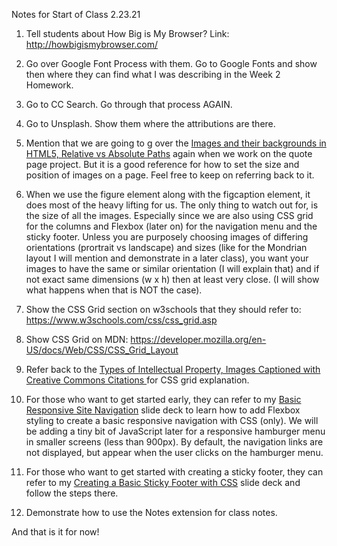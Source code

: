 Notes for Start of Class 2.23.21

1. Tell students about How Big is My Browser? Link: http://howbigismybrowser.com/

2. Go over Google Font Process with them. Go to Google Fonts and show then where they can find what I was describing in the Week 2 Homework.

3. Go to CC Search. Go through that process AGAIN.

4. Go to Unsplash. Show them where the attributions are there.

5. Mention that we are going to g  over the  [Images and their backgrounds in HTML5, Relative vs Absolute Paths](https://github.com/interglobalmedia/image-backgrounds-rel-abs-paths) again when we work on the quote page project. But it is a good reference for how to set the size and position of images on a page. Feel free to keep on referring back to it.

6. When we use the figure element along with the figcaption element, it does most of the heavy lifting for us. The only thing to watch out for, is the size of all the images. Especially since we are also using CSS grid for the columns and Flexbox (later on) for the navigation menu and the sticky footer. Unless you are purposely choosing images of differing orientations (prortrait vs landscape) and sizes (like for the Mondrian layout I will mention and demonstrate in a later class), you want your images to have the same or similar orientation (I will explain that) and if not exact same dimensions (w x h) then at least very close. (I will show what happens when that is NOT the case).

7. Show the CSS Grid section on w3schools that they should refer to: https://www.w3schools.com/css/css_grid.asp

8. Show CSS Grid on MDN: https://developer.mozilla.org/en-US/docs/Web/CSS/CSS_Grid_Layout

9. Refer back to the [Types of Intellectual Property, Images Captioned with Creative Commons Citations ](https://github.com/interglobalmedia/types-of-intellectual-property/blob/master/types-of-intellectual-property.md) for CSS grid explanation.

10. For those who want to get started early, they can refer to my [Basic Responsive Site Navigation](https://github.com/interglobalmedia/basic-responsive-navigation/blob/master/basic-responsive-navigation.md) slide deck to learn how to add Flexbox styling to create a basic responsive navigation with CSS (only). We will be adding a tiny bit of JavaScript later for a responsive hamburger menu in smaller screens (less than 900px). By default, the navigation links are not displayed, but appear when the user clicks on the hamburger menu.

11. For those who want to get started with creating a sticky footer, they can refer to my [Creating a Basic Sticky Footer with CSS](https://github.com/interglobalmedia/basic-sticky-footer/blob/master/basic-sticky-footer.md) slide deck and follow the steps there.

12. Demonstrate how to use the Notes extension for class notes.

And that is it for now!
